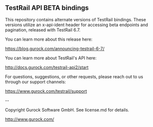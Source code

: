 TestRail API BETA bindings 
--------------------------

This repository contains alternate versions of TestRail bindings. These versions utilize an x-api-ident header for accessing beta endpoints and pagination, released with TestRail 6.7.

You can learn more about this release here:

https://blog.gurock.com/announcing-testrail-6-7/


You can learn more about TestRail's API here:

http://docs.gurock.com/testrail-api2/start


For questions, suggestions, or other requests, please reach out to us through our support channels:

https://www.gurock.com/testrail/support

-- 

Copyright Gurock Software GmbH. See license.md for details.

http://www.gurock.com/

